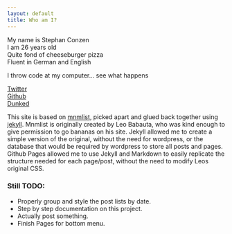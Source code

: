 ```yaml
---
layout: default
title: Who am I?
---
```


My name is Stephan Conzen   
I am 26 years old  
Quite fond of cheeseburger pizza  
Fluent in German and English  

I throw code at my computer... see what happens  

[Twitter](http://twitter.com/sconzen)  
[Github](http://github.com/sconzen)  
[Dunked](http://sconzen.dunked.com)  

This site is based on [mnmlist](http://mnmlist.com), picked apart and glued back together using [jekyll](http://jekyllrb.com/).
Mnmlist is originally created by Leo Babauta, who was kind enough to give permission to go bananas on his site. Jekyll allowed me to create a simple version of the original, without the need for wordpress, or the database that would be required by wordpress to store all posts and pages.
Github Pages allowed me to use Jekyll and Markdown to easily replicate the structure needed for each page/post, without the need to modify Leos original CSS.

### Still TODO:

+ Properly group and style the post lists by date.
+ Step by step documentation on this project.
+ Actually post something.
+ Finish Pages for bottom menu.  